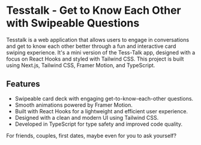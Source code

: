 # Tesstalk - Get to Know Each Other with Swipeable Questions

Tesstalk is a web application that allows users to engage in conversations and get to know each other better through a fun and interactive card swiping experience.
It's a mini version of the Tess-Talk app, designed with a focus on React Hooks and styled with Tailwind CSS. This project is built using Next.js, Tailwind CSS, Framer Motion, and TypeScript.

## Features

- Swipeable card deck with engaging get-to-know-each-other questions.
- Smooth animations powered by Framer Motion.
- Built with React Hooks for a lightweight and efficient user experience.
- Designed with a clean and modern UI using Tailwind CSS.
- Developed in TypeScript for type safety and improved code quality.

For friends, couples, first dates, maybe even for you to ask yourself?
